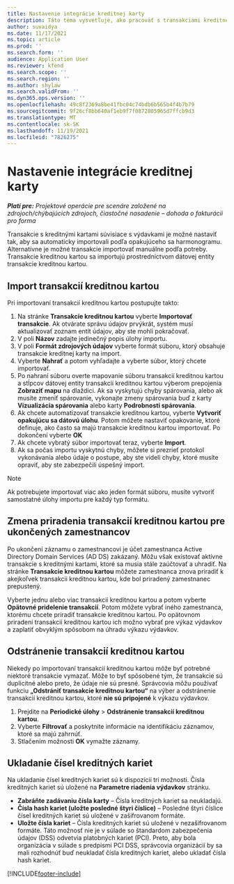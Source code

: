 ```yaml
---
title: Nastavenie integrácie kreditnej karty
description: Táto téma vysvetľuje, ako pracovať s transakciami kreditnej karty spojenými s výdavkami.
author: suvaidya
ms.date: 11/17/2021
ms.topic: article
ms.prod: ''
ms.search.form: ''
audience: Application User
ms.reviewer: kfend
ms.search.scope: ''
ms.search.region: ''
ms.author: shylaw
ms.search.validFrom: ''
ms.dyn365.ops.version: ''
ms.openlocfilehash: 49c8f2369a8be41fbc04c74bdb6b565b4f4b7b79
ms.sourcegitcommit: 9f26cf8bb640af1eb9f7f0872805965d7ffcb9d3
ms.translationtype: MT
ms.contentlocale: sk-SK
ms.lasthandoff: 11/19/2021
ms.locfileid: "7826275"
---
```

# <a name="set-up-credit-card-integration"></a>Nastavenie integrácie kreditnej karty

_**Platí pre:** Projektové operácie pre scenáre založené na zdrojoch/chýbajúcich zdrojoch, čiastočné nasadenie – dohoda o fakturácii pro forma_

Transakcie s kreditnými kartami súvisiace s výdavkami je možné nastaviť tak, aby sa automaticky importovali podľa opakujúceho sa harmonogramu. Alternatívne je možné transakcie importovať manuálne podľa potreby. Transakcie kreditnou kartou sa importujú prostredníctvom dátovej entity transakcie kreditnou kartou.

## <a name="import-credit-card-transactions"></a>Import transakcií kreditnou kartou

Pri importovaní transakcií kreditnou kartou postupujte takto:

1. Na stránke **Transakcie kreditnou kartou** vyberte **Importovať transakcie**. Ak otvárate správu údajov prvýkrát, systém musí aktualizovať zoznam entít údajov, aby ste mohli pokračovať.
2. V poli **Názov** zadajte jedinečný popis úlohy importu.
3. V poli **Formát zdrojových údajov** vyberte formát súboru, ktorý obsahuje transakcie kreditnej karty na import.
4. Vyberte **Nahrať** a potom vyhľadajte a vyberte súbor, ktorý chcete importovať.
5. Po nahraní súboru overte mapovanie súboru transakcií kreditnou kartou a stĺpcov dátovej entity transakcií kreditnou kartou výberom prepojenia **Zobraziť mapu** na dlaždici. Ak sa vyskytujú chyby spárovania, alebo ak musíte zmeniť spárovanie, vykonajte zmeny spárovania buď z karty **Vizualizácia spárovania** alebo karty **Podrobnosti spárovania**.
6. Ak chcete automatizovať transakcie kreditnou kartou, vyberte **Vytvoriť opakujúcu sa dátovú úlohu**. Potom môžete nastaviť opakovanie, ktoré definuje, ako často sa majú transakcie kreditnou kartou importovať. Po dokončení vyberte **OK**
7. Ak chcete vybratý súbor importovať teraz, vyberte **Import**.
8. Ak sa počas importu vyskytnú chyby, môžete si prezrieť protokol vykonávania alebo údaje o postupe, aby ste videli chyby, ktoré musíte opraviť, aby ste zabezpečili úspešný import.

> [!NOTE]
> Ak potrebujete importovať viac ako jeden formát súboru, musíte vytvoriť samostatné úlohy importu pre každý typ formátu.

## <a name="reassign-the-credit-card-transactions-for-terminated-employees"></a>Zmena priradenia transakcií kreditnou kartou pre ukončených zamestnancov

Po ukončení záznamu o zamestnancovi je účet zamestnanca Active Directory Domain Services (AD DS) zakázaný. Môžu však existovať aktívne transakcie s kreditnými kartami, ktoré sa musia stále zaúčtovať a uhradiť. Na stránke **Transakcie kreditnou kartou** môžete zamestnanca znova priradiť k akejkoľvek transakcii kreditnou kartou, kde bol priradený zamestnanec prepustený.

Vyberte jednu alebo viac transakcií kreditnou kartou a potom vyberte **Opätovné pridelenie transakcií**. Potom môžete vybrať iného zamestnanca, ktorému chcete priradiť transakcie kreditnou kartou. Po opätovnom priradení transakcií kreditnou kartou ich možno vybrať pre výkaz výdavkov a zaplatiť obvyklým spôsobom na úhradu výkazu výdavkov.

## <a name="delete-credit-card-transactions"></a>Odstránenie transakcií kreditnou kartou 

Niekedy po importovaní transakcií kreditnou kartou môže byť potrebné niektoré transakcie vymazať. Môže to byť spôsobené tým, že transakcie sú duplicitné alebo preto, že údaje nie sú presné. Správcovia môžu používať funkciu **„Odstrániť transakcie kreditnou kartou“** na výber a odstránenie transakcií kreditnou kartou, ktoré **nie sú pripojené** k výkazu výdavkov. 

1. Prejdite na **Periodické úlohy** > **Odstránenie transakcií kreditnou kartou**.
2. Vyberte **Filtrovať** a poskytnite informácie na identifikáciu záznamov, ktoré sa majú zahrnúť.
3. Stlačením možnosti **OK** vymažte záznamy. 

## <a name="storing-credit-card-numbers"></a>Ukladanie čísel kreditných kariet

Na ukladanie čísel kreditných kariet sú k dispozícii tri možnosti. Čísla kreditných kariet sú uložené na **Parametre riadenia výdavkov** stránku.

- **Zabráňte zadávaniu čísla karty** – Čísla kreditných kariet sa neukladajú.
- **Čísla hash kariet (uložte posledné štyri číslice)** – Posledné štyri číslice čísel kreditných kariet sú uložené v zašifrovanom formáte.
- **Uložte čísla kariet** – Čísla kreditných kariet sú uložené v nezašifrovanom formáte. Táto možnosť nie je v súlade so štandardom zabezpečenia údajov (DSS) odvetvia platobných kariet (PCI). Preto, aby bola organizácia v súlade s predpismi PCI DSS, správcovia organizácií by sa mali rozhodnúť buď neukladať čísla kreditných kariet, alebo ukladať čísla hash kariet.

[!INCLUDE[footer-include](../includes/footer-banner.md)]
